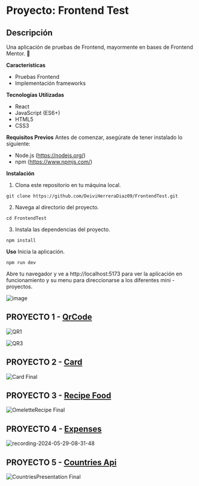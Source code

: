 # Proyecto: Frontend Test
## **Descripción**
Una aplicación de pruebas de Frontend, mayormente en bases de Frontend Mentor. 🎨

**Características**
- Pruebas Frontend
- Implementación frameworks
  
**Tecnologías Utilizadas**
- React
- JavaScript (ES6+)
- HTML5
- CSS3

**Requisitos Previos**
Antes de comenzar, asegúrate de tener instalado lo siguiente:

- Node.js (https://nodejs.org/)
- npm (https://www.npmjs.com/)

**Instalación**
1. Clona este repositorio en tu máquina local.
```
git clone https://github.com/DeiviHerreraDiaz09/FrontendTest.git
```
2. Navega al directorio del proyecto.
```
cd FrontendTest
```
3. Instala las dependencias del proyecto.
```
npm install
```
**Uso**
Inicia la aplicación.
```
npm run dev
```
Abre tu navegador y ve a http://localhost:5173 para ver la aplicación en funcionamiento y su menu para direccionarse a los diferentes mini - proyectos.

![image](https://github.com/DeiviHerreraDiaz09/FrontendTest/assets/154428353/25fe5f26-adf2-4166-9278-d7c56e1c6e4c)

## PROYECTO 1 - [**QrCode**](https://www.frontendmentor.io/challenges/qr-code-component-iux_sIO_H)

![QR1](https://github.com/DeiviHerreraDiaz09/FrontendTest/assets/154428353/f3342024-d943-448e-8db8-9fe1759088bf)

![QR3](https://github.com/DeiviHerreraDiaz09/FrontendTest/assets/154428353/ff8af4c2-1987-45ac-9a72-ae423231e2fd)

## PROYECTO 2 - [**Card**](https://www.frontendmentor.io/challenges/nft-preview-card-component-SbdUL_w0U)
![Card Final](https://github.com/DeiviHerreraDiaz09/FrontendTest/assets/154428353/667e3aed-ed5c-4b88-93d1-d070ec7a0c43)

## PROYECTO 3 - [**Recipe Food**](https://www.frontendmentor.io/challenges/recipe-page-KiTsR8QQKm)
![OmeletteRecipe Final](https://github.com/DeiviHerreraDiaz09/FrontendTest/assets/154428353/cc7f8ce4-79e9-4753-bcf7-ba168730872c)

## PROYECTO 4 - [**Expenses**](https://www.frontendmentor.io/challenges/expenses-chart-component-e7yJBUdjwt)
![recording-2024-05-29-08-31-48](https://github.com/DeiviHerreraDiaz09/FrontendTest/assets/154428353/fcdf84ce-2013-4081-aefd-f0e87731fcfc)

## PROYECTO 5 - [**Countries Api**](https://www.frontendmentor.io/challenges/rest-countries-api-with-color-theme-switcher-5cacc469fec04111f7b848ca)
![CountriesPresentation Final](https://github.com/DeiviHerreraDiaz09/FrontendTest/assets/154428353/6022e930-f3d3-4843-b4e0-6f35ce347ef8)

